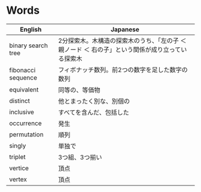 # Words

|English|Japanese|
|---|---|
|binary search tree|2分探索木。木構造の探索木のうち、「左の子 ＜ 親ノード ＜ 右の子」という関係が成り立っている探索木|
|fibonacci sequence|フィボナッチ数列。前2つの数字を足した数字の数列|
|equivalent|同等の、等価物|
|distinct|他とまったく別な、別個の|
|inclusive|すべてを含んだ、包括した|
|occurrence|発生|
|permutation|順列|
|singly|単独で|
|triplet|3つ組、3つ揃い|
|vertice|頂点|
|vertex|頂点|
